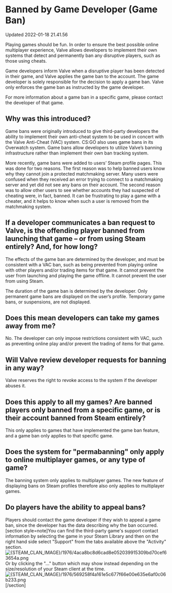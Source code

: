 # Banned by Game Developer (Game Ban)
Updated 2022-01-18 21.41.56

Playing games should be fun. In order to ensure the best possible online multiplayer experience, Valve allows developers to implement their own systems that detect and permanently ban any disruptive players, such as those using cheats.  
  
Game developers inform Valve when a disruptive player has been detected in their game, and Valve applies the game ban to the account. The game developer is solely responsible for the decision to apply a game ban. Valve only enforces the game ban as instructed by the game developer.  
  
For more information about a game ban in a specific game, please contact the developer of that game.  
  
##  Why was this introduced?
  
Game bans were originally introduced to give third-party developers the ability to implement their own anti-cheat system to be used in concert with the Valve Anti-Cheat (VAC) system. CS:GO also uses game bans in its Overwatch system. Game bans allow developers to utilize Valve’s banning infrastructure rather than implement their own ban tracking system.  
  
More recently, game bans were added to users’ Steam profile pages. This was done for two reasons. The first reason was to help banned users know why they cannot join a protected matchmaking server. Many users were confused when they received an error trying to connect to a matchmaking server and yet did not see any bans on their account. The second reason was to allow other users to see whether accounts they had suspected of cheating were, in fact, banned. It can be frustrating to play a game with a cheater, and it helps to know when such a user is removed from the matchmaking system.  
  
  ##  If a developer communicates a ban request to Valve, is the offending player banned from launching that game – or from using Steam entirely? And, for how long?
  
The effects of the game ban are determined by the developer, and must be consistent with a VAC ban, such as being prevented from playing online with other players and/or trading items for that game. It cannot prevent the user from launching and playing the game offline. It cannot prevent the user from using Steam.  
  
The duration of the game ban is determined by the developer. Only permanent game bans are displayed on the user’s profile. Temporary game bans, or suspensions, are not displayed.  
  
  ##  Does this mean developers can take my games away from me?
  
No. The developer can only impose restrictions consistent with VAC, such as preventing online play and/or prevent the trading of items for that game.  
  
  ##  Will Valve review developer requests for banning in any way?
  
Valve reserves the right to revoke access to the system if the developer abuses it.  
  
  ##  Does this apply to all my games? Are banned players only banned from a specific game, or is their account banned from Steam entirely?
  
This only applies to games that have implemented the game ban feature, and a game ban only applies to that specific game.  
  
  ##  Does the system for "permabanning" only apply to online multiplayer games, or any type of game?
  
The banning system only applies to multiplayer games. The new feature of displaying bans on Steam profiles therefore also only applies to multiplayer games.  
  
  ##  Do players have the ability to appeal bans?
  
Players should contact the game developer if they wish to appeal a game ban, since the developer has the data describing why the ban occurred.  
[section style=note]You can find the third-party game's support contact information by selecting the game in your Steam Library and then on the right hand side select "Support" from the tabs available above the "Activity" section. ![{STEAM_CLAN_IMAGE}/1976/4aca8bc8d6cad8e052039915309bd70cef63654a.png]({STEAM_CLAN_IMAGE}/1976/4aca8bc8d6cad8e052039915309bd70cef63654a.png) Or by clicking the "..." button which may show instead depending on the size/resolution of your Steam client at the time.![{STEAM_CLAN_IMAGE}/1976/569258f4a161e5c677f66e00e635e6af0c06b233.png]({STEAM_CLAN_IMAGE}/1976/569258f4a161e5c677f66e00e635e6af0c06b233.png)[/section]  
